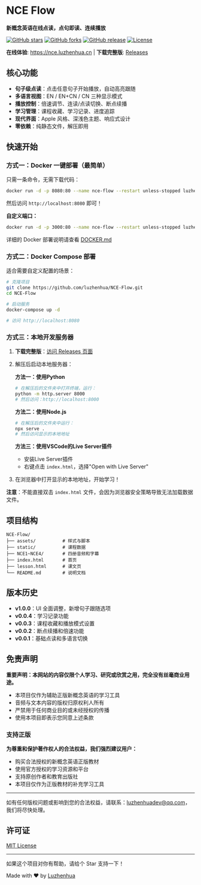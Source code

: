 # NCE Flow

**新概念英语在线点读，点句即读、连续播放**

[![GitHub stars](https://img.shields.io/github/stars/luzhenhua/NCE-Flow?style=social)](https://github.com/luzhenhua/NCE-Flow)
[![GitHub forks](https://img.shields.io/github/forks/luzhenhua/NCE-Flow?style=social)](https://github.com/luzhenhua/NCE-Flow)
[![GitHub release](https://img.shields.io/github/release/luzhenhua/NCE-Flow)](https://github.com/luzhenhua/NCE-Flow/releases)
[![License](https://img.shields.io/github/license/luzhenhua/NCE-Flow)](LICENSE)

**在线体验**: https://nce.luzhenhua.cn | **下载完整版**: [Releases](https://github.com/luzhenhua/NCE-Flow/releases)

## 核心功能

- **句子级点读**：点击任意句子开始播放，自动高亮跟随
- **多语言视图**：EN / EN+CN / CN 三种显示模式
- **播放控制**：倍速调节、连读/点读切换、断点续播
- **学习管理**：课程收藏、学习记录、进度追踪
- **现代界面**：Apple 风格、深浅色主题、响应式设计
- **零依赖**：纯静态文件，解压即用

## 快速开始

### 方式一：Docker 一键部署（最简单）

只需一条命令，无需下载代码：

```bash
docker run -d -p 8080:80 --name nce-flow --restart unless-stopped luzhenhua/nce-flow:latest
```

然后访问 `http://localhost:8080` 即可！

**自定义端口：**
```bash
docker run -d -p 3000:80 --name nce-flow --restart unless-stopped luzhenhua/nce-flow:latest
```

详细的 Docker 部署说明请查看 [DOCKER.md](DOCKER.md)

### 方式二：Docker Compose 部署

适合需要自定义配置的场景：

```bash
# 克隆项目
git clone https://github.com/luzhenhua/NCE-Flow.git
cd NCE-Flow

# 启动服务
docker-compose up -d

# 访问 http://localhost:8080
```

### 方式三：本地开发服务器

1. **下载完整版**：[访问 Releases 页面](https://github.com/luzhenhua/NCE-Flow/releases)
2. 解压后启动本地服务器：

   **方法一：使用Python**
   ```bash
   # 在解压后的文件夹中打开终端，运行：
   python -m http.server 8000
   # 然后访问：http://localhost:8000
   ```

   **方法二：使用Node.js**
   ```bash
   # 在解压后的文件夹中运行：
   npx serve .
   # 然后访问显示的本地地址
   ```

   **方法三：使用VSCode的Live Server插件**
   - 安装Live Server插件
   - 右键点击 `index.html`，选择"Open with Live Server"

3. 在浏览器中打开显示的本地地址，开始学习！

**注意**：不能直接双击 `index.html` 文件，会因为浏览器安全策略导致无法加载数据文件。

## 项目结构

```
NCE-Flow/
├── assets/          # 样式与脚本
├── static/          # 课程数据
├── NCE1~NCE4/       # 四册音频和字幕
├── index.html       # 首页
├── lesson.html      # 课文页
└── README.md        # 说明文档
```

## 版本历史

- **v1.0.0**：UI 全面调整，新增句子跟随选项
- **v0.0.4**：学习记录功能
- **v0.0.3**：课程收藏和播放模式设置
- **v0.0.2**：断点续播和倍速功能
- **v0.0.1**：基础点读和多语言切换

## 免责声明

**重要声明：本网站的内容仅限个人学习、研究或欣赏之用，完全没有丝毫商业用途。**

- 本项目仅作为辅助正版新概念英语的学习工具
- 音频与文本内容的版权归原权利人所有
- 严禁用于任何商业目的或未经授权的传播
- 使用本项目即表示您同意上述条款

### 支持正版

**为尊重和保护著作权人的合法权益，我们强烈建议用户：**

- 购买合法授权的新概念英语正版教材
- 使用官方授权的学习资源和平台
- 支持原创作者和教育出版社
- 本项目仅作为正版教材的补充学习工具

---

如有任何版权问题或影响到您的合法权益，请联系：luzhenhuadev@qq.com，我们将尽快处理。

## 许可证

[MIT License](LICENSE)

---

如果这个项目对你有帮助，请给个 Star 支持一下！

Made with ❤️ by [Luzhenhua](https://luzhenhua.cn)
